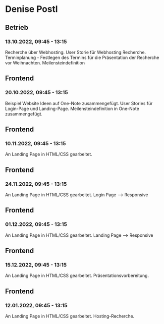 # Denise Postl


## Betrieb
### 13.10.2022, 09:45 - 13:15
Recherche über Webhosting. 
User Storie für Webhosting Recherche.
Terminplanung - Festlegen des Termins für die Präsentation der Recherche vor Weihnachten.
Meilensteindefinition 

## Frontend
### 20.10.2022, 09:45 - 13:15
Beispiel Website Ideen auf One-Note zusammengefügt.
User Stories für Login-Page und Landing-Page.
Meilensteindefinition in One-Note zusammengefügt.


## Frontend
### 10.11.2022, 09:45 - 13:15
An Landing Page in HTML/CSS gearbeitet.

## Frontend
### 24.11.2022, 09:45 - 13:15
An Landing Page in HTML/CSS gearbeitet.
Login Page --> Responsive

## Frontend
### 01.12.2022, 09:45 - 13:15
An Landing Page in HTML/CSS gearbeitet.
Landing Page --> Responsive

## Frontend
### 15.12.2022, 09:45 - 13:15
An Landing Page in HTML/CSS gearbeitet.
Präsentationsvorbereitung.

## Frontend
### 12.01.2022, 09:45 - 13:15
An Landing Page in HTML/CSS gearbeitet.
Hosting-Recherche.